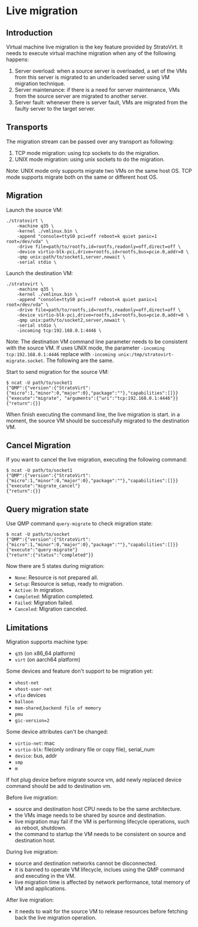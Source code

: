 # Live migration

## Introduction

Virtual machine live migration is the key feature provided by StratoVirt. It needs to execute virtual machine migration
when any of the following happens:
1. Server overload: when a source server is overloaded, a set of the VMs from this server is migrated to an underloaded
   server using VM migration technique.
2. Server maintenance: if there is a need for server maintenance, VMs from the source server are migrated to another server.
3. Server fault: whenever there is server fault, VMs are migrated from the faulty server to the target server.

## Transports

The migration stream can be passed over any transport as following:
1. TCP mode migration: using tcp sockets to do the migration.
2. UNIX mode migration: using unix sockets to do the migration.

Note: UNIX mode only supports migrate two VMs on the same host OS. TCP mode supports migrate both on the same or 
   different host OS.

## Migration

Launch the source VM:
```shell
./stratovirt \
    -machine q35 \
    -kernel ./vmlinux.bin \
    -append "console=ttyS0 pci=off reboot=k quiet panic=1 root=/dev/vda" \
    -drive file=path/to/rootfs,id=rootfs,readonly=off,direct=off \
    -device virtio-blk-pci,drive=rootfs,id=rootfs,bus=pcie.0,addr=0 \
    -qmp unix:path/to/socket1,server,nowait \
    -serial stdio \
```

Launch the destination VM:
```shell
./stratovirt \
    -machine q35 \
    -kernel ./vmlinux.bin \
    -append "console=ttyS0 pci=off reboot=k quiet panic=1 root=/dev/vda" \
    -drive file=path/to/rootfs,id=rootfs,readonly=off,direct=off \
    -device virtio-blk-pci,drive=rootfs,id=rootfs,bus=pcie.0,addr=0 \
    -qmp unix:path/to/socket2,server,nowait \
    -serial stdio \
    -incoming tcp:192.168.0.1:4446 \
```

Note: The destination VM command line parameter needs to be consistent with the source VM. If uses UNIX mode, the 
parameter `-incoming tcp:192.168.0.1:4446` replace with `-incoming unix:/tmp/stratovirt-migrate.socket`. The following 
are the same.

Start to send migration for the source VM:
```shell
$ ncat -U path/to/socket1
{"QMP":{"version":{"StratoVirt":{"micro":1,"minor":0,"major":0},"package":""},"capabilities":[]}}
{"execute":"migrate", "arguments":{"uri":"tcp:192.168.0.1:4446"}}
{"return":{}}
```

When finish executing the command line, the live migration is start. in a moment, the source VM should be successfully
migrated to the destination VM.

## Cancel Migration

If you want to cancel the live migration, executing the following command:
```shell
$ ncat -U path/to/socket1
{"QMP":{"version":{"StratoVirt":{"micro":1,"minor":0,"major":0},"package":""},"capabilities":[]}}
{"execute":"migrate_cancel"}
{"return":{}}
```

## Query migration state

Use QMP command `query-migrate` to check migration state:
```shell
$ ncat -U path/to/socket
{"QMP":{"version":{"StratoVirt":{"micro":1,"minor":0,"major":0},"package":""},"capabilities":[]}}
{"execute":"query-migrate"}
{"return":{"status":"completed"}}
```

Now there are 5 states during migration:
- `None`: Resource is not prepared all.
- `Setup`: Resource is setup, ready to migration.
- `Active`: In migration.
- `Completed`: Migration completed.
- `Failed`: Migration failed.
- `Canceled`: Migration canceled.

## Limitations

Migration supports machine type:
- `q35` (on x86_64 platform)
- `virt` (on aarch64 platform)

Some devices and feature don't support to be migration yet:
- `vhost-net`
- `vhost-user-net`
- `vfio` devices
- `balloon`
- `mem-shared`,`backend file of memory`
- `pmu`
- `gic-version=2`

Some device attributes can't be changed:
- `virtio-net`: mac
- `virtio-blk`: file(only ordinary file or copy file), serial_num
- `device`: bus, addr
- `smp`
- `m`

If hot plug device before migrate source vm, add newly replaced device command should be add to destination vm.

Before live migration:
- source and destination host CPU needs to be the same architecture.
- the VMs image needs to be shared by source and destination.
- live migration may fail if the VM is performing lifecycle operations, such as reboot, shutdown.
- the command to startup the VM needs to be consistent on source and destination host.

During live migration:
- source and destination networks cannot be disconnected.
- it is banned to operate VM lifecycle, inclues using the QMP command and executing in the VM.
- live migration time is affected by network performance, total memory of VM and applications.

After live migration:
- it needs to wait for the source VM to release resources before fetching back the live migration operation.
